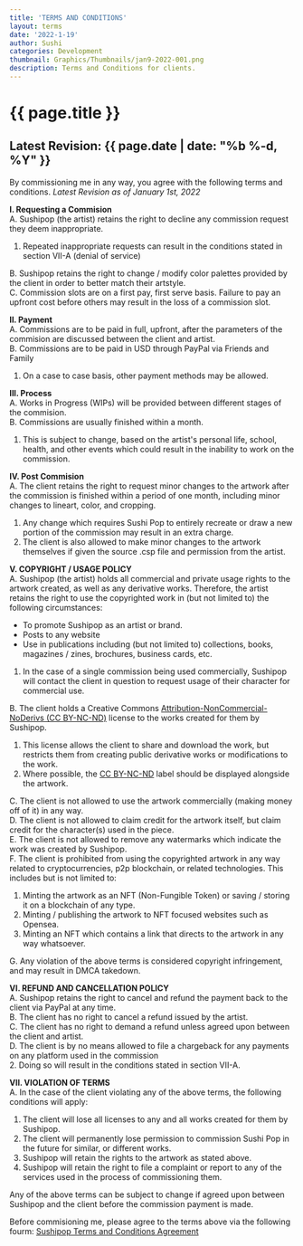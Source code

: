 ```yaml
---
title: 'TERMS AND CONDITIONS'
layout: terms
date: '2022-1-19'
author: Sushi
categories: Development
thumbnail: Graphics/Thumbnails/jan9-2022-001.png
description: Terms and Conditions for clients.
---
```


# {{ page.title }}
## **Latest Revision: {{ page.date | date: "%b %-d, %Y" }}**

By commissioning me in any way, you agree with the following terms and conditions.
*Latest Revision as of January 1st, 2022*

**I. Requesting a Commision**      
A. Sushipop (the artist) retains the right to decline any commission request they deem inappropriate.     
1. Repeated inappropriate requests can result in the conditions stated in section VII-A (denial of service)  

B. Sushipop retains the right to change / modify color palettes provided by the client in order to better match their artstyle.     
C. Commission slots are on a first pay, first serve basis. Failure to pay an upfront cost before others may result in the loss of a commission slot.     

**II. Payment**     
A. Commissions are to be paid in full, upfront, after the parameters of the commision are discussed between the client and artist.     
B. Commissions are to be paid in USD through PayPal via Friends and Family     
1. On a case to case basis, other payment methods may be allowed.     

**III. Process**     
A. Works in Progress (WIPs) will be provided between different stages of the commision.     
B. Commissions are usually finished within a month.     
1. This is subject to change, based on the artist's personal life, school, health, and other events which could result in the inability to work on the      
commission.

**IV. Post Commision**     
A. The client retains the right to request minor changes to the artwork after the commission is finished within a period of one month, including minor changes to lineart, color, and cropping.     
1. Any change which requires Sushi Pop to entirely recreate or draw a new portion of the commission may result in an extra charge.     
2. The client is also allowed to make minor changes to the artwork themselves if given the source .csp file and permission from the artist.     

**V. COPYRIGHT / USAGE POLICY**     
A. Sushipop (the artist) holds all commercial and private usage rights to the artwork created, as well as any derivative works. Therefore, the artist retains the right to use the copyrighted work in (but not limited to) the following circumstances:      

- To promote Sushipop as an artist or brand.     
- Posts to any website     
- Use in publications including (but not limited to) collections, books, magazines / zines, brochures, business cards, etc.     

1. In the case of a single commission being used commercially, Sushipop will contact the client in question to request usage of their character for commercial use.     

B. The client holds a Creative Commons [Attribution-NonCommercial-NoDerivs (CC BY-NC-ND)](https://creativecommons.org/licenses/by-nc-nd/4.0/) license to the works created for them by Sushipop.     
1. This license allows the client to share and download the work, but restricts them from creating public derivative works or modifications to the work.     
2. Where possible, the [CC BY-NC-ND](https://creativecommons.org/licenses/by-nc-nd/4.0/) label should be displayed alongside the artwork.     

C. The client is not allowed to use the artwork commercially (making money off of it) in any way.     
D. The client is not allowed to claim credit for the artwork itself, but claim credit for the character(s) used in the piece.     
E. The client is not allowed to remove any watermarks which indicate the work was created by Sushipop.     
F. The client is prohibited from using the copyrighted artwork in any way related to cryptocurrencies, p2p blockchain, or related technologies. This includes but is not limited to:    
1. Minting the artwork as an NFT (Non-Fungible Token) or saving / storing it on a blockchain of any type.     
2. Minting / publishing the artwork to NFT focused websites such as Opensea.     
3. Minting an NFT which contains a link that directs to the artwork in any way whatsoever.     

G. Any violation of the above terms is considered copyright infringement, and may result in DMCA takedown.     

**VI. REFUND AND CANCELLATION POLICY**     
A. Sushipop retains the right to cancel and refund the payment back to the client via PayPal at any time.     
B. The client has no right to cancel a refund issued by the artist.     
C. The client has no right to demand a refund unless agreed upon between the client and artist.      
D. The client is by no means allowed to file a chargeback for any payments on any platform used in the commission       
2. Doing so will result in the conditions stated in section VII-A.       

**VII. VIOLATION OF TERMS**      
A. In the case of the client violating any of the above terms, the following conditions will apply:      
1. The client will lose all licenses to any and all works created for them by Sushipop.     
2. The client will permanently lose permission to commission Sushi Pop in the future for similar, or different works.      
3. Sushipop will retain the rights to the artwork as stated above.     
4. Sushipop will retain the right to file a complaint or report to any of the services used in the process of commissioning them.      

Any of the above terms can be subject to change if agreed upon between Sushipop and the client before the commission payment is made.       

Before commisioning me, please agree to the terms above via the following fourm: [Sushipop Terms and Conditions Agreement](https://forms.gle/e8YzRo89v4fSQs1W9)